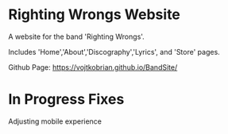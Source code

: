 # Righting Wrongs Website
A website for the band 'Righting Wrongs'. 

Includes 'Home','About','Discography','Lyrics', and 'Store' pages.

Github Page: https://vojtkobrian.github.io/BandSite/

# In Progress Fixes
Adjusting mobile experience
